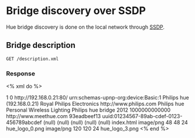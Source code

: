 # Bridge discovery over SSDP

Hue bridge discovery is done on the local network through [SSDP][].

## Bridge description

    GET /description.xml

### Response

<% xml do %>
<?xml version="1.0"?>
<root xmlns="urn:schemas-upnp-org:device-1-0">
  <specVersion>
    <major>1</major>
    <minor>0</minor>
  </specVersion>
  <URLBase>http://192.168.0.21:80/</URLBase>
  <device>
    <deviceType>urn:schemas-upnp-org:device:Basic:1</deviceType>
    <friendlyName>Philips hue (192.168.0.21)</friendlyName>
    <manufacturer>Royal Philips Electronics</manufacturer>
    <manufacturerURL>http://www.philips.com</manufacturerURL>
    <modelDescription>Philips hue Personal Wireless Lighting</modelDescription>
    <modelName>Philips hue bridge 2012</modelName>
    <modelNumber>1000000000000</modelNumber>
    <modelURL>http://www.meethue.com</modelURL>
    <serialNumber>93eadbeef13</serialNumber>
    <UDN>uuid:01234567-89ab-cdef-0123-456789abcdef</UDN>
    <serviceList>
      <service>
        <serviceType>(null)</serviceType>
        <serviceId>(null)</serviceId>
        <controlURL>(null)</controlURL>
        <eventSubURL>(null)</eventSubURL>
        <SCPDURL>(null)</SCPDURL>
      </service>
    </serviceList>
    <presentationURL>index.html</presentationURL>
    <iconList>
      <icon>
        <mimetype>image/png</mimetype>
        <height>48</height>
        <width>48</width>
        <depth>24</depth>
        <url>hue_logo_0.png</url>
      </icon>
      <icon>
        <mimetype>image/png</mimetype>
        <height>120</height>
        <width>120</width>
        <depth>24</depth>
        <url>hue_logo_3.png</url>
      </icon>
    </iconList>
  </device>
</root>
<% end %>

[SSDP]: http://en.wikipedia.org/wiki/Simple_Service_Discovery_Protocol
